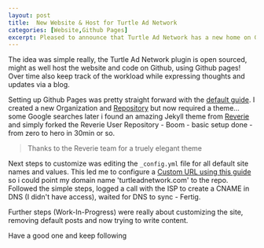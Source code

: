 ```yaml
---
layout: post
title:  New Website & Host for Turtle Ad Network
categories: [Website,Github Pages]
excerpt: Pleased to announce that Turtle Ad Network has a new home on Github Pages.
---
```

The idea was simple really, the Turtle Ad Network plugin is open sourced, might as well host the website and code on Github, using Github pages! Over time also keep track of the workload while expressing thoughts and updates via a blog.

Setting up Github Pages was pretty straight forward with the [default guide](https://pages.github.com).
I created a new Organization and [Repository](https://github.com/TurtleAdNetwork/TurtleAdNetwork.github.io) but now required a theme... some Google searches later i found an amazing Jekyll theme from [Reverie](https://www.amitmerchant.com/reverie/introducing-reverie-jekyll-theme) and simply forked the Reverie User Repository - Boom - basic setup done - from zero to hero in 30min or so.

> Thanks to the Reverie team for a truely elegant theme

Next steps to customize was editing the `_config.yml` file for all default site names and values. This led me to configure a [Custom URL using this guide](https://help.github.com/en/github/working-with-github-pages/configuring-a-custom-domain-for-your-github-pages-site) so i could point my domain name 'turtleadnetwork.com' to the repo. Followed the simple steps, logged a call with the ISP to create a CNAME in DNS (I didn't have access), waited for DNS to sync - Fertig.

Further steps (Work-In-Progress) were really about customizing the site, removing default posts and now trying to write content.

Have a good one and keep following
